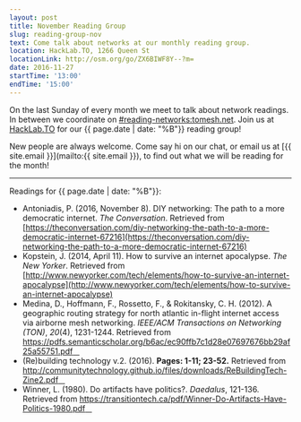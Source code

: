 ```yaml
---
layout: post
title: November Reading Group
slug: reading-group-nov
text: Come talk about networks at our monthly reading group.
location: HackLab.TO, 1266 Queen St
locationLink: http://osm.org/go/ZX6BIWF8Y--?m=
date: 2016-11-27
startTime: '13:00'
endTime: '15:00'
---
```


On the last Sunday of every month we meet to talk about network readings. In between we coordinate on  [#reading-networks:tomesh.net](https://chat.tomesh.net/#/room/#reading-networks:tomesh.net). Join us at [HackLab.TO](https://hacklab.to) for our {{ page.date | date: "%B"}} reading group!

New people are always welcome. Come say hi on our chat, or email us at [{{ site.email }}](mailto:{{ site.email }}), to find out what we will be reading for the month!

***

Readings for {{ page.date | date: "%B"}}:

- Antoniadis, P. (2016, November 8). DIY networking: The path to a more democratic internet. _The Conversation_. Retrieved from [https://theconversation.com/diy-networking-the-path-to-a-more-democratic-internet-67216](https://theconversation.com/diy-networking-the-path-to-a-more-democratic-internet-67216)
- Kopstein, J. (2014, April 11). How to survive an internet apocalypse. _The New Yorker_.
Retrieved from [http://www.newyorker.com/tech/elements/how-to-survive-an-internet-apocalypse](http://www.newyorker.com/tech/elements/how-to-survive-an-internet-apocalypse)
- Medina, D., Hoffmann, F., Rossetto, F., & Rokitansky, C. H. (2012). A geographic routing strategy for north atlantic in-flight internet access via airborne mesh networking. _IEEE/ACM Transactions on Networking (TON)_, _20_(4), 1231-1244. Retrieved from [https://pdfs.semanticscholar.org/b6ac/ec90ffb7c1d28e07697676bb29af25a55751.pdf &nbsp;&nbsp;<i class="fa fa-file-pdf-o" aria-hidden="true"></i>](https://pdfs.semanticscholar.org/b6ac/ec90ffb7c1d28e07697676bb29af25a55751.pdf)
- (Re)building technology v.2. (2016). **Pages: 1-11; 23-52.** Retrieved from [http://communitytechnology.github.io/files/downloads/ReBuildingTech-Zine2.pdf &nbsp;&nbsp;<i class="fa fa-file-pdf-o" aria-hidden="true"></i>](http://communitytechnology.github.io/files/downloads/ReBuildingTech-Zine2.pdf)
- Winner, L. (1980). Do artifacts have politics?. _Daedalus_, 121-136. Retrieved from [https://transitiontech.ca/pdf/Winner-Do-Artifacts-Have-Politics-1980.pdf &nbsp;&nbsp;<i class="fa fa-file-pdf-o" aria-hidden="true"></i>](https://transitiontech.ca/pdf/Winner-Do-Artifacts-Have-Politics-1980.pdf)
